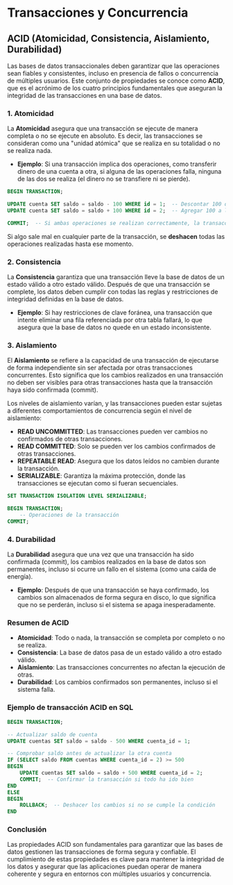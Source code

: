 # Transacciones y Concurrencia

## ACID (Atomicidad, Consistencia, Aislamiento, Durabilidad)

Las bases de datos transaccionales deben garantizar que las operaciones sean fiables y consistentes, incluso en presencia de fallos o concurrencia de múltiples usuarios. Este conjunto de propiedades se conoce como **ACID**, que es el acrónimo de los cuatro principios fundamentales que aseguran la integridad de las transacciones en una base de datos.

### **1. Atomicidad**

La **Atomicidad** asegura que una transacción se ejecute de manera completa o no se ejecute en absoluto. Es decir, las transacciones se consideran como una "unidad atómica" que se realiza en su totalidad o no se realiza nada.

- **Ejemplo**: Si una transacción implica dos operaciones, como transferir dinero de una cuenta a otra, si alguna de las operaciones falla, ninguna de las dos se realiza (el dinero no se transfiere ni se pierde).

```sql
BEGIN TRANSACTION;

UPDATE cuenta SET saldo = saldo - 100 WHERE id = 1;  -- Descontar 100 de la cuenta 1
UPDATE cuenta SET saldo = saldo + 100 WHERE id = 2;  -- Agregar 100 a la cuenta 2

COMMIT;  -- Si ambas operaciones se realizan correctamente, la transacción se confirma
```

Si algo sale mal en cualquier parte de la transacción, se **deshacen** todas las operaciones realizadas hasta ese momento.

### **2. Consistencia**

La **Consistencia** garantiza que una transacción lleve la base de datos de un estado válido a otro estado válido. Después de que una transacción se complete, los datos deben cumplir con todas las reglas y restricciones de integridad definidas en la base de datos.

- **Ejemplo**: Si hay restricciones de clave foránea, una transacción que intente eliminar una fila referenciada por otra tabla fallará, lo que asegura que la base de datos no quede en un estado inconsistente.

### **3. Aislamiento**

El **Aislamiento** se refiere a la capacidad de una transacción de ejecutarse de forma independiente sin ser afectada por otras transacciones concurrentes. Esto significa que los cambios realizados en una transacción no deben ser visibles para otras transacciones hasta que la transacción haya sido confirmada (commit).

Los niveles de aislamiento varían, y las transacciones pueden estar sujetas a diferentes comportamientos de concurrencia según el nivel de aislamiento:

- **READ UNCOMMITTED**: Las transacciones pueden ver cambios no confirmados de otras transacciones.
- **READ COMMITTED**: Solo se pueden ver los cambios confirmados de otras transacciones.
- **REPEATABLE READ**: Asegura que los datos leídos no cambien durante la transacción.
- **SERIALIZABLE**: Garantiza la máxima protección, donde las transacciones se ejecutan como si fueran secuenciales.

```sql
SET TRANSACTION ISOLATION LEVEL SERIALIZABLE;

BEGIN TRANSACTION;
    -- Operaciones de la transacción
COMMIT;
```

### **4. Durabilidad**

La **Durabilidad** asegura que una vez que una transacción ha sido confirmada (commit), los cambios realizados en la base de datos son permanentes, incluso si ocurre un fallo en el sistema (como una caída de energía).

- **Ejemplo**: Después de que una transacción se haya confirmado, los cambios son almacenados de forma segura en disco, lo que significa que no se perderán, incluso si el sistema se apaga inesperadamente.

### **Resumen de ACID**

- **Atomicidad**: Todo o nada, la transacción se completa por completo o no se realiza.
- **Consistencia**: La base de datos pasa de un estado válido a otro estado válido.
- **Aislamiento**: Las transacciones concurrentes no afectan la ejecución de otras.
- **Durabilidad**: Los cambios confirmados son permanentes, incluso si el sistema falla.

### **Ejemplo de transacción ACID en SQL**

```sql
BEGIN TRANSACTION;

-- Actualizar saldo de cuenta
UPDATE cuentas SET saldo = saldo - 500 WHERE cuenta_id = 1;

-- Comprobar saldo antes de actualizar la otra cuenta
IF (SELECT saldo FROM cuentas WHERE cuenta_id = 2) >= 500
BEGIN
    UPDATE cuentas SET saldo = saldo + 500 WHERE cuenta_id = 2;
    COMMIT;  -- Confirmar la transacción si todo ha ido bien
END
ELSE
BEGIN
    ROLLBACK;  -- Deshacer los cambios si no se cumple la condición
END
```

### **Conclusión**

Las propiedades ACID son fundamentales para garantizar que las bases de datos gestionen las transacciones de forma segura y confiable. El cumplimiento de estas propiedades es clave para mantener la integridad de los datos y asegurar que las aplicaciones puedan operar de manera coherente y segura en entornos con múltiples usuarios y concurrencia.

